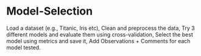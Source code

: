 # Model-Selection
Load a dataset (e.g., Titanic, Iris etc), Clean and preprocess the data, Try 3 different models and evaluate them using cross-validation, Select the best model using metrics and save it,  Add Observations + Comments for each model tested.
